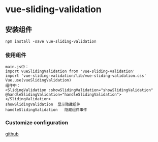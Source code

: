 # vue-sliding-validation

## 安装组件
```
npm install -save vue-sliding-validation
```

### 使用组件
```
main.js中：
import vueSlidingValidation from 'vue-sliding-validation'
import 'vue-sliding-validation/lib/vue-sliding-validation.css'
Vue.use(vueSlidingValidation)
组件中：
<SlidingValidation :showSlidingValidation="showSlidingValidation" @handleSlidingValidation="handleSlidingValidation"></SlidingValidation>
showSlidingValidation  显示隐藏组件
handleSlidingValidation   隐藏组件事件

```

### Customize configuration
[github](https://github.com/wind-lc/vue-sliding-validation)
